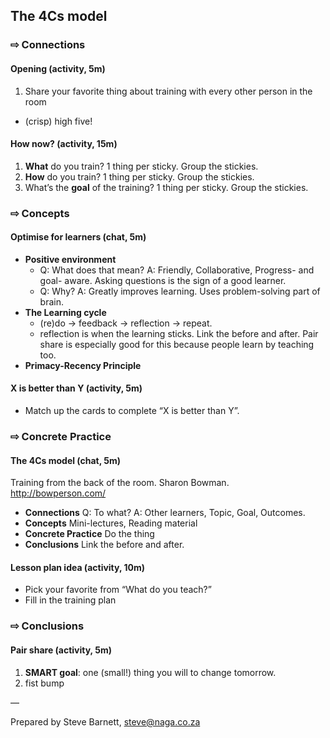 ## The 4Cs model

### &#8680; Connections

#### Opening (activity, 5m)

1. Share your favorite thing about training with every other person in the room
- (crisp) high five!

#### How now? (activity, 15m)

1. **What** do you train? 1 thing per sticky. Group the stickies.
2. **How** do you train? 1 thing per sticky. Group the stickies.
3. What’s the **goal** of the training? 1 thing per sticky. Group the stickies.

### &#8680; Concepts

#### Optimise for learners (chat, 5m)

- **Positive environment**
    - Q: What does that mean? A: Friendly, Collaborative, Progress- and goal- aware. Asking questions is the sign of a good learner.
    - Q: Why? A: Greatly improves learning. Uses problem-solving part of brain.
- **The Learning cycle**
    - (re)do &rarr; feedback &rarr; reflection &rarr; repeat.
    - reflection is when the learning sticks. Link the before and after. Pair share is especially good for this because people learn by teaching too.
- **Primacy-Recency Principle**

#### X is better than Y (activity, 5m)

- Match up the cards to complete “X is better than Y”.

### &#8680;  Concrete Practice

#### The 4Cs model (chat, 5m)

Training from the back of the room. Sharon Bowman. http://bowperson.com/

- **Connections** Q: To what? A: Other learners, Topic, Goal, Outcomes.
- **Concepts** Mini-lectures, Reading material
- **Concrete Practice** Do the thing
- **Conclusions** Link the before and after.

#### Lesson plan idea (activity, 10m)

- Pick your favorite from “What do you teach?”
- Fill in the training plan

### &#8680;  Conclusions

#### Pair share (activity, 5m)

1. **SMART goal**: one (small!) thing you will to change tomorrow.
2. fist bump

—

Prepared by Steve Barnett, steve@naga.co.za
